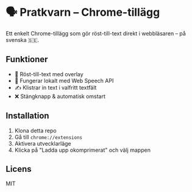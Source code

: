 # 🗣️ Pratkvarn – Chrome-tillägg

Ett enkelt Chrome-tillägg som gör röst-till-text direkt i webbläsaren – på svenska 🇸🇪.

## Funktioner

- 🎤 Röst-till-text med overlay
- 🧠 Fungerar lokalt med Web Speech API
- ✍️ Klistrar in text i valfritt textfält
- ❌ Stängknapp & automatisk omstart

## Installation

1. Klona detta repo
2. Gå till `chrome://extensions`
3. Aktivera utvecklarläge
4. Klicka på "Ladda upp okomprimerat" och välj mappen

## Licens

MIT
